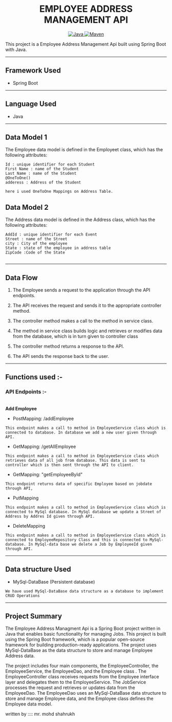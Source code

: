 <center>
<h1> EMPLOYEE ADDRESS MANAGEMENT API </h1>
</center>
<center>
<a href="Java url">
    <img alt="Java" src="https://img.shields.io/badge/Java->=8-darkblue.svg" />
</a>
<a href="Maven url" >
    <img alt="Maven" src="https://img.shields.io/badge/maven-3.0.5-brightgreen.svg" />
</a>
</center>

This project is a Employee Address Management Api built using Spring Boot with Java.

---

## Framework Used
* Spring Boot

---

## Language Used
* Java

---

## Data Model 1

The Employee  data model is defined in the Employeet class, which has the following attributes:
```
Id : unique identifier for each Student
First Name : name of the Student
Last Name : name of the Student
@OneToOne()
adderess : Address of the Student

here i used OneToOne Mappings on Address Table.

```

## Data Model 2

The Address data model is defined in the Address class, which has the following attributes:
```
AddId : unique identifier for each Event
Street : name of the Street
city : City of the employee
State : state of the employee in address table
ZipCode :Code of the State


```

---

## Data Flow

1. The Employee sends a request to the application through the API endpoints.
2. The API receives the request and sends it to the appropriate controller method.
3. The controller method makes a call to the method in service class.

4. The method in service class builds logic and retrieves or modifies data from the database, which is in turn given to controller class
5. The controller method returns a response to the API.
6. The API sends the response back to the user.

---

## Functions used :-

### API Endpoints :-
</br>
<b> Add Employee </b>

* PostMapping: /addEmployee
```
This endpoint makes a call to method in EmployeeService class which is connected to database. In database we add a new user given through API.
```

* GetMapping: /getAllEmployee
```
This endpoint makes a call to method in EmployeeService class which retrieves data of all job from database. This data is sent to controller which is then sent through the API to client.

```

* GetMapping: "getEmployeeById"
```
This endpoint returns data of specific Employee based on jobdate through API,

```

* PutMapping
```
This endpoint makes a call to method in EmployeeService class which is connected to MySql database. In MySql database we update a Street of Address by Addres Id given through API.
```

* DeleteMapping
```
This endpoint makes a call to method in EmployeeService class which is connected to EmployeeRepository Class and this is connected to MySql-database. In MySql-data base we delete a Job by EmployeeId given through API.
```

---

## Data structure Used
* MySql-DataBase (Persistent database)
```
We have used MySql-DataBase data structure as a database to implement CRUD Operations 
```
---

## Project Summary

The Employee Address Managment Api is a Spring Boot project written in Java that enables basic functionality for managing Jobs. This project is built using the Spring Boot framework, which is a popular open-source framework for building production-ready applications. The project uses MySql-DataBase as the data structure to store and manage Employee Address data.

The project includes four main components, the EmployeeController, the EmployeeService, the EmployeeDao, and the Employee class . The EmployeeController class receives requests from the Employee interface layer and delegates them to the EmployeeService. The JobService processes the request and retrieves or updates data from the EmployeeDao. The EmployeeDao uses an MySql-DataBase data structure to store and manage Employee data, and the Employee class defines the Employee data model.

 written by :::: mr. mohd shahrukh
